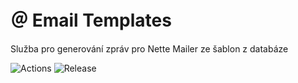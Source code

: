 # ＠ Email Templates
Služba pro generování zpráv pro Nette Mailer ze šablon z databáze

![Actions](https://github.com/liquiddesign/email-templates/actions/workflows/php.yml/badge.svg)
![Release](https://img.shields.io/github/v/release/liquiddesign/email-templates)